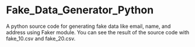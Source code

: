# Fake_Data_Generator_Python
A python source code for generating fake data like email, name, and address using Faker module.
You can see the result of the source code with fake_10.csv and fake_20.csv.
